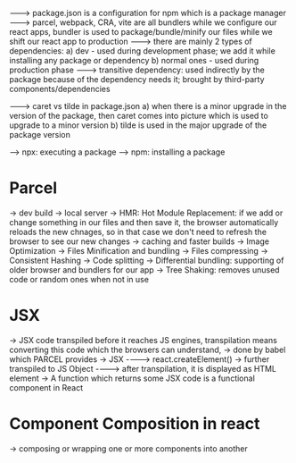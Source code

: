 ---> package.json is a configuration for npm which is a package manager
---> parcel, webpack, CRA, vite are all bundlers while we configure our react apps, bundler is used to package/bundle/minify our files while we shift our react app to production
---> there are mainly 2 types of dependencies: 
a) dev - used during development phase; we add it while installing any package or dependency
b) normal ones - used during production phase
---> transitive dependency: used indirectly by the package because of the dependency needs it; brought by third-party components/dependencies

--->  caret vs tilde in package.json
a) when there is a minor upgrade in the version of the package, then caret comes into picture which is used to upgrade to a minor version
b) tilde is used in the major upgrade of the package version

--> npx: executing a package
--> npm: installing a package

# Parcel 
-> dev build
-> local server
-> HMR: Hot Module Replacement: if we add or change something in our files and then save it, the browser automatically reloads the new chnages, so in that case we don't need to refresh the browser to see our new changes
-> caching and faster builds
-> Image Optimization
-> Files Minification and bundling
-> Files compressing
-> Consistent Hashing
-> Code splitting
-> Differential bundling: supporting of older browser and bundlers for our app
-> Tree Shaking: removes unused code or random ones when not in use

# JSX
-> JSX code transpiled before it reaches JS engines, transpilation means converting this code which the browsers can understand,
-> done by babel which PARCEL provides 
-> JSX ----> react.createElement() -> further transpiled to JS Object ----> after transpilation, it is displayed as HTML element
-> A function which returns some JSX code is a functional component in React

# Component Composition in react
-> composing or wrapping one or more components into another
